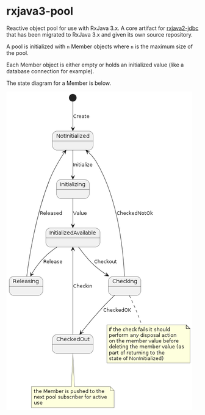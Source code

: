 # rxjava3-pool

Reactive object pool for use with RxJava 3.x. A core artifact for [rxjava2-jdbc](https://github.com/davidmoten/rxjava2-jdbc) that has been migrated to RxJava 3.x and given its own source repository.

A pool is initialized with `n` Member objects where `n` is the maximum size of the pool. 

Each Member object is either empty or holds an initialized value (like a database connection for example). 

The state diagram for a Member is below. 

<img  src="src/docs/Member-state-diagram.png"/>
